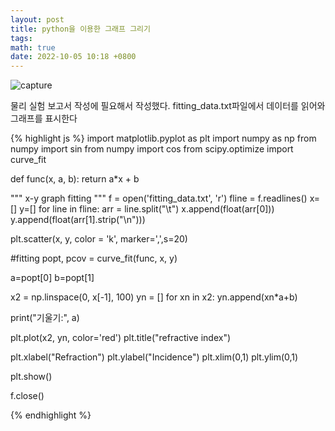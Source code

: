 ```yaml
---
layout: post
title: python을 이용한 그래프 그리기
tags: 
math: true
date: 2022-10-05 10:18 +0800
---
```


![capture](/python/graph_ex4.png)

물리 실험 보고서 작성에 필요해서 작성했다.
fitting_data.txt파일에서 데이터를 읽어와 그래프를 표시한다

{% highlight js %}
import matplotlib.pyplot as plt
import numpy as np
from numpy import sin
from numpy import cos
from scipy.optimize import curve_fit

def func(x, a, b):
    return a*x + b

""" x-y graph fitting """
f = open('fitting_data.txt', 'r')
fline = f.readlines()
x=[]
y=[]
for line in fline:
    arr = line.split("\t")
    x.append(float(arr[0]))
    y.append(float(arr[1].strip("\n")))
    
plt.scatter(x, y, color = 'k', marker=',',s=20)


#fitting
popt, pcov = curve_fit(func, x, y)

a=popt[0]
b=popt[1]

x2 = np.linspace(0, x[-1], 100)
yn = []
for xn in x2:
    yn.append(xn*a+b)

print("기울기:", a)


plt.plot(x2, yn, color='red')
plt.title("refractive index")

plt.xlabel("Refraction")
plt.ylabel("Incidence")
plt.xlim(0,1)
plt.ylim(0,1)

plt.show()


f.close()

{% endhighlight %}
